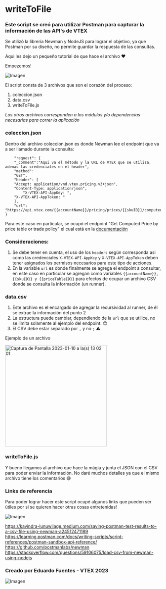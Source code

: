 # writeToFile

### Este script se creó para utilizar Postman para capturar la información de las API's de VTEX

Se utilizó la librería Newman y NodeJS para lograr el objetivo, ya que Postman por su diseño, no permite guardar la respuesta de las consultas.

Aqui les dejo un pequeño tutorial de que hace el archivo ❤️

Empezemos!


![Imagen](https://media2.giphy.com/media/LpkBAUDg53FI8xLmg1/giphy-downsized.gif?cid=6104955emxntwzb6xhnuqxqth33mjlooqos801hzwdcy53si&rid=giphy-downsized.gif&ct=g)

El script consta de 3 archivos que son el corazón del proceso:

1. coleccion.json
2. data.csv
3. writeToFile.js

_Los otros archivos corresponden a los módulos y/o dependencias necesarias para correr la aplicación_ 

### coleccion.json

Dentro del archivo coleccion.json es donde Newman lee el endpoint que va a ser llamado durante la consulta:
```
	"request": {
	"_comment":"Aqui va el método y la URL de VTEX que se utiliza, ademas las credenciales en el header",
	"method": 
	"GET",
	"header": [
	"Accept: application/vnd.vtex.pricing.v3+json",
	"Content-Type: application/json",
        "X-VTEX-API-AppKey: ",
	"X-VTEX-API-AppToken: "
	],
	"url": "https://api.vtex.com/{{accountName}}/pricing/prices/{{skuID}}/computed/{{priceTableId}}" 
}
```

Para este caso en particular, se ocupó el endpoint "Get Computed Price by price table or trade policy" el cual está en la [documentación]([url](https://developers.vtex.com/docs/api-reference/pricing-api#get-/prices/-itemId-/computed/-priceTableId-)) 

### Consideraciones:

1. Se debe tener en cuenta, el uso de los `headers` según corresponda asi como las credenciales `X-VTEX-API-AppKey` y `X-VTEX-API-AppToken` deben tener asignados los permisos necesarios para este tipo de acciones.
2. En la variable `url` es donde finalmente se agrega el endpoint a consultar, en este caso en particular se agregan como variables `{{accountName}}, {{skuID}} y {{priceTableID}}` para efectos de ocupar un archivo CSV donde se consulta la información (un runner).


### data.csv

1. Este archivo es el encargado de agregar la recursividad al runner, de él se extrae la información del punto 2
2. La estructura puede cambiar, dependiendo de la `url` que se utilice, no se limita solamente al ejemplo del endpoint. 😉
3. El CSV debe estar separado por `,` y no `;` ⚠️


Ejemplo de un archivo

<img width="328" alt="Captura de Pantalla 2023-01-10 a la(s) 13 02 01" src="https://user-images.githubusercontent.com/66963962/211601000-a28c6963-e13b-481f-bb4c-8a7d11d910d7.png">

### writeToFile.js

Y bueno llegamos al archivo que hace la mágia y junta el JSON con el CSV para poder enviar la información.
No daré muchos detalles ya que el mismo archivo tiene los comentarios 😅



### Links de referencia

Para poder lograr hacer este script ocupé algunos links que pueden ser útiles por si se quieren hacer otras cosas entretenidas!

![Imagen](https://media3.giphy.com/media/idFxmiV2dayJEqzXaW/giphy.gif?cid=6104955exsvktnbhiwk7rx82jozhlqrnft0s5psjvto7tijh&rid=giphy.gif&ct=g)

https://kavindra-lunuwilage.medium.com/saving-postman-test-results-to-a-csv-file-using-newman-a24512471189
https://learning.postman.com/docs/writing-scripts/script-references/postman-sandbox-api-reference/
https://github.com/postmanlabs/newman
https://stackoverflow.com/questions/59106075/load-csv-from-newman-using-nodejs

### Creado por Eduardo Fuentes - VTEX 2023 
![Imagen](https://media3.giphy.com/media/s2qXK8wAvkHTO/giphy.gif?cid=6104955eu8ft8or076x9f165da8cn4gnvgzx0jas2al040ix&rid=giphy.gif&ct=g)





